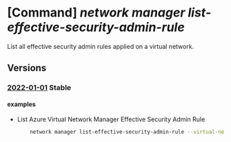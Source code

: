 # [Command] _network manager list-effective-security-admin-rule_

List all effective security admin rules applied on a virtual network.

## Versions

### [2022-01-01](/Resources/mgmt-plane/L3N1YnNjcmlwdGlvbnMve30vcmVzb3VyY2Vncm91cHMve30vcHJvdmlkZXJzL21pY3Jvc29mdC5uZXR3b3JrL3ZpcnR1YWxuZXR3b3Jrcy97fS9saXN0bmV0d29ya21hbmFnZXJlZmZlY3RpdmVzZWN1cml0eWFkbWlucnVsZXM=/2022-01-01.xml) **Stable**

<!-- mgmt-plane /subscriptions/{}/resourcegroups/{}/providers/microsoft.network/virtualnetworks/{}/listnetworkmanagereffectivesecurityadminrules 2022-01-01 -->

#### examples

- List Azure Virtual Network Manager Effective Security Admin Rule
    ```bash
        network manager list-effective-security-admin-rule --virtual-network-name "myVirtualNetwork" --resource-group "myResourceGroup"
    ```
